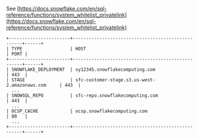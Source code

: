 See [https://docs.snowflake.com/en/sql-reference/functions/system_whitelist_privatelink](https://docs.snowflake.com/en/sql-reference/functions/system_whitelist_privatelink)
```
+-----------------------+---------------------------------------------------+------+
| TYPE                  | HOST                                              | PORT |
+-----------------------+---------------------------------------------------+------+
| SNOWFLAKE_DEPLOYMENT  | xy12345.snowflakecomputing.com                    | 443  |
| STAGE                 | sfc-customer-stage.s3.us-west-2.amazonaws.com     | 443  |
  ...
| SNOWSQL_REPO          | sfc-repo.snowflakecomputing.com                   | 443  |
  ...
| OCSP_CACHE            | ocsp.snowflakecomputing.com                       | 80   |
  ...
+-----------------------+---------------------------------------------------+------+
```

